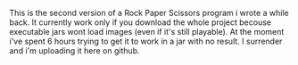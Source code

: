 This is the second version of a Rock Paper Scissors program i wrote a while back.
It currently work only if you download the whole project becouse executable jars wont load images (even if it's still playable).
At the moment i've spent 6 hours trying to get it to work in a jar with no result.
I surrender and i'm uploading it here on github.
